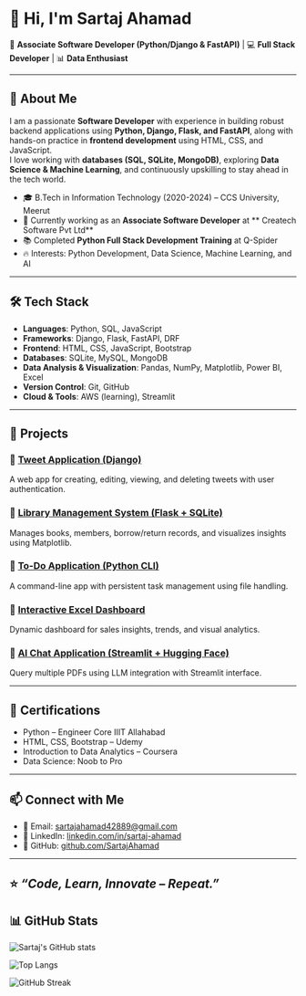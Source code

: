 # 👋 Hi, I'm Sartaj Ahamad  

🚀 **Associate Software Developer (Python/Django & FastAPI)** | 💻 **Full Stack Developer** | 📊 **Data Enthusiast**

---

## 🌟 About Me
I am a passionate **Software Developer** with experience in building robust backend applications using **Python, Django, Flask, and FastAPI**, along with hands-on practice in **frontend development** using HTML, CSS, and JavaScript.  
I love working with **databases (SQL, SQLite, MongoDB)**, exploring **Data Science & Machine Learning**, and continuously upskilling to stay ahead in the tech world.  

- 🎓 B.Tech in Information Technology (2020-2024) – CCS University, Meerut  
- 💼 Currently working as an **Associate Software Developer** at **  Createch Software Pvt Ltd**  
- 📚 Completed **Python Full Stack Development Training** at Q-Spider  
- 🔥 Interests: Python Development, Data Science, Machine Learning, and AI  

---

## 🛠️ Tech Stack
- **Languages**: Python, SQL, JavaScript  
- **Frameworks**: Django, Flask, FastAPI, DRF  
- **Frontend**: HTML, CSS, JavaScript, Bootstrap  
- **Databases**: SQLite, MySQL, MongoDB  
- **Data Analysis & Visualization**: Pandas, NumPy, Matplotlib, Power BI, Excel  
- **Version Control**: Git, GitHub  
- **Cloud & Tools**: AWS (learning), Streamlit  

---

## 📂 Projects
### 🔹 [Tweet Application (Django)](https://github.com/your-repo-link)
A web app for creating, editing, viewing, and deleting tweets with user authentication.  

### 🔹 [Library Management System (Flask + SQLite)](https://github.com/your-repo-link)
Manages books, members, borrow/return records, and visualizes insights using Matplotlib.  

### 🔹 [To-Do Application (Python CLI)](https://github.com/your-repo-link)
A command-line app with persistent task management using file handling.  

### 🔹 [Interactive Excel Dashboard](https://github.com/your-repo-link)
Dynamic dashboard for sales insights, trends, and visual analytics.  

### 🔹 [AI Chat Application (Streamlit + Hugging Face)](https://github.com/your-repo-link)
Query multiple PDFs using LLM integration with Streamlit interface.  

---

## 📜 Certifications
- Python – Engineer Core IIIT Allahabad  
- HTML, CSS, Bootstrap – Udemy  
- Introduction to Data Analytics – Coursera  
- Data Science: Noob to Pro  

---

## 📫 Connect with Me
- 📧 Email: [sartajahamad42889@gmail.com](mailto:sartajahamad42889@gmail.com)  
- 🔗 LinkedIn: [linkedin.com/in/sartaj-ahamad](https://www.linkedin.com/in/sartaj-ahamad)  
- 🐙 GitHub: [github.com/SartajAhamad](https://github.com/SartajAhamad)  

---

⭐️ *“Code, Learn, Innovate – Repeat.”*  
---

## 📊 GitHub Stats

![Sartaj's GitHub stats](https://github-readme-stats.vercel.app/api?username=SartajAhamad&show_icons=true&theme=tokyonight)  

![Top Langs](https://github-readme-stats.vercel.app/api/top-langs/?username=SartajAhamad&layout=compact&theme=tokyonight)  

![GitHub Streak](https://github-readme-streak-stats.herokuapp.com/?user=SartajAhamad&theme=tokyonight)  
